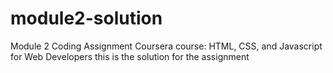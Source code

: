 # module2-solution
Module 2 Coding Assignment Coursera course: HTML, CSS, and Javascript for Web Developers
this is the solution for the assignment
